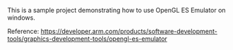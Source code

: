 This is a sample project demonstrating how to use OpenGL ES Emulator on windows.

Reference:
https://developer.arm.com/products/software-development-tools/graphics-development-tools/opengl-es-emulator


